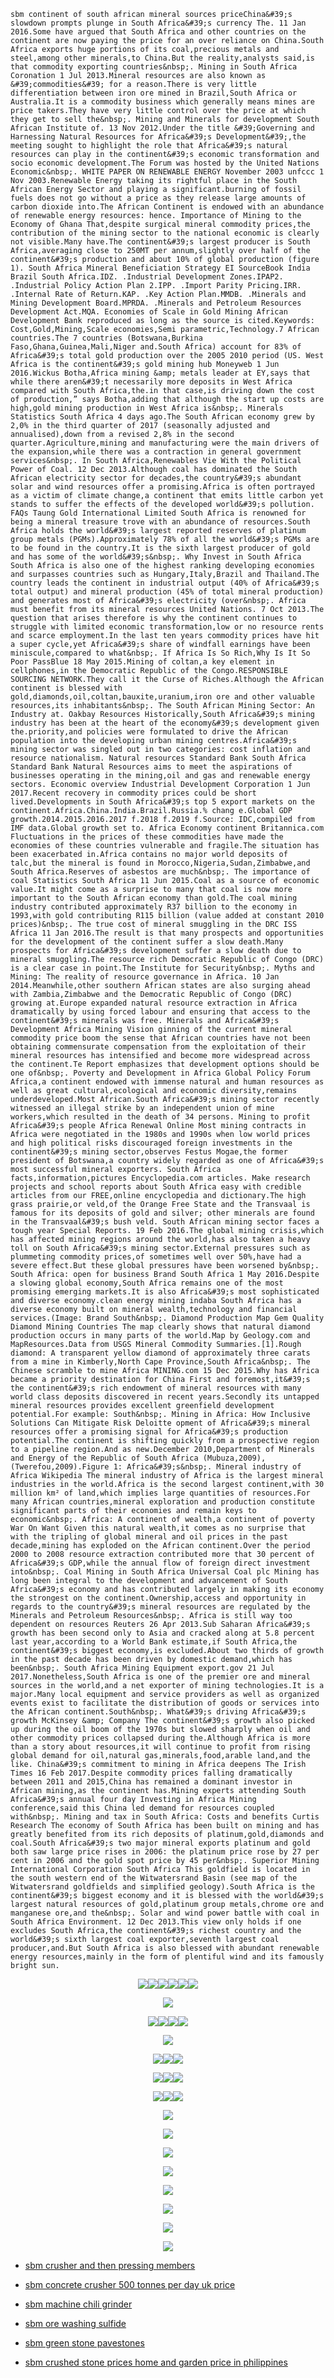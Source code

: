 
```
sbm continent of south african mineral sources priceChina&#39;s slowdown prompts plunge in South Africa&#39;s currency The. 11 Jan 2016.Some have argued that South Africa and other countries on the continent are now paying the price for an over reliance on China.South Africa exports huge portions of its coal,precious metals and steel,among other minerals,to China.But the reality,analysts said,is that commodity exporting countries&nbsp;. Mining in South Africa Coronation 1 Jul 2013.Mineral resources are also known as &#39;commodities&#39; for a reason.There is very little differentiation between iron ore mined in Brazil,South Africa or Australia.It is a commodity business which generally means mines are price takers.They have very little control over the price at which they get to sell the&nbsp;. Mining and Minerals for development South African Institute of. 13 Nov 2012.Under the title &#39;Governing and Harnessing Natural Resources for Africa&#39;s Development&#39;,the meeting sought to highlight the role that Africa&#39;s natural resources can play in the continent&#39;s economic transformation and socio economic development.The Forum was hosted by the United Nations Economic&nbsp;. WHITE PAPER ON RENEWABLE ENERGY November 2003 unfccc 1 Nov 2003.Renewable Energy taking its rightful place in the South African Energy Sector and playing a significant.burning of fossil fuels does not go without a price as they release large amounts of carbon dioxide into.The African Continent is endowed with an abundance of renewable energy resources: hence. Importance of Mining to the Economy of Ghana That,despite surgical mineral commodity prices,the contribution of the mining sector to the national economic is clearly not visible.Many have.The continent&#39;s largest producer is South Africa,averaging close to 250MT per annum,slightly over half of the continent&#39;s production and about 10% of global production (figure 1). South Africa Mineral Beneficiation Strategy EI SourceBook India Brazil South Africa.IDZ. .Industrial Development Zones.IPAP2. .Industrial Policy Action Plan 2.IPP. .Import Parity Pricing.IRR. .Internal Rate of Return.KAP. .Key Action Plan.MMDB. .Minerals and Mining Development Board.MPRDA. .Minerals and Petroleum Resources Development Act.MQA. Economies of Scale in Gold Mining African Development Bank reproduced as long as the source is cited.Keywords: Cost,Gold,Mining,Scale economies,Semi parametric,Technology.7 African countries.The 7 countries (Botswana,Burkina Faso,Ghana,Guinea,Mali,Niger and.South Africa) account for 83% of Africa&#39;s total gold production over the 2005 2010 period (US. West Africa is the continent&#39;s gold mining hub Moneyweb 1 Jun 2016.Wickus Botha,Africa mining &amp; metals leader at EY,says that while there aren&#39;t necessarily more deposits in West Africa compared with South Africa,the.in that case,is driving down the cost of production,” says Botha,adding that although the start up costs are high,gold mining production in West Africa is&nbsp;. Minerals Statistics South Africa 4 days ago.The South African economy grew by 2,0% in the third quarter of 2017 (seasonally adjusted and annualised),down from a revised 2,8% in the second quarter.Agriculture,mining and manufacturing were the main drivers of the expansion,while there was a contraction in general government services&nbsp;. In South Africa,Renewables Vie With the Political Power of Coal. 12 Dec 2013.Although coal has dominated the South African electricity sector for decades,the country&#39;s abundant solar and wind resources offer a promising.Africa is often portrayed as a victim of climate change,a continent that emits little carbon yet stands to suffer the effects of the developed world&#39;s pollution. FAQs Taung Gold International Limited South Africa is renowned for being a mineral treasure trove with an abundance of resources.South Africa holds the world&#39;s largest reported reserves of platinum group metals (PGMs).Approximately 78% of all the world&#39;s PGMs are to be found in the country.It is the sixth largest producer of gold and has some of the world&#39;s&nbsp;. Why Invest in South Africa South Africa is also one of the highest ranking developing economies and surpasses countries such as Hungary,Italy,Brazil and Thailand.The country leads the continent in industrial output (40% of Africa&#39;s total output) and mineral production (45% of total mineral production) and generates most of Africa&#39;s electricity (over&nbsp;. Africa must benefit from its mineral resources United Nations. 7 Oct 2013.The question that arises therefore is why the continent continues to struggle with limited economic transformation,low or no resource rents and scarce employment.In the last ten years commodity prices have hit a super cycle,yet Africa&#39;s share of windfall earnings have been miniscule,compared to what&nbsp;. If Africa Is So Rich,Why Is It So Poor PassBlue 18 May 2015.Mining of coltan,a key element in cellphones,in the Democratic Republic of the Congo.RESPONSIBLE SOURCING NETWORK.They call it the Curse of Riches.Although the African continent is blessed with gold,diamonds,oil,coltan,bauxite,uranium,iron ore and other valuable resources,its inhabitants&nbsp;. The South African Mining Sector: An Industry at. Oakbay Resources Historically,South Africa&#39;s mining industry has been at the heart of the economy&#39;s development given the.priority,and policies were formulated to drive the African population into the developing urban mining centres.Africa&#39;s mining sector was singled out in two categories: cost inflation and resource nationalism. Natural resources Standard Bank South Africa Standard Bank Natural Resources aims to meet the aspirations of businesses operating in the mining,oil and gas and renewable energy sectors. Economic overview Industrial Development Corporation 1 Jun 2017.Recent recovery in commodity prices could be short lived.Developments in South Africa&#39;s top 5 export markets on the continent.Africa.China.India.Brazil.Russia.% chang e.Global GDP growth.2014.2015.2016.2017 f.2018 f.2019 f.Source: IDC,compiled from IMF data.Global growth set to. Africa Economy continent Britannica.com Fluctuations in the prices of these commodities have made the economies of these countries vulnerable and fragile.The situation has been exacerbated in.Africa contains no major world deposits of talc,but the mineral is found in Morocco,Nigeria,Sudan,Zimbabwe,and South Africa.Reserves of asbestos are much&nbsp;. The importance of coal Statistics South Africa 11 Jun 2015.Coal as a source of economic value.It might come as a surprise to many that coal is now more important to the South African economy than gold.The coal mining industry contributed approximately R37 billion to the economy in 1993,with gold contributing R115 billion (value added at constant 2010 prices)&nbsp;. The true cost of mineral smuggling in the DRC ISS Africa 11 Jan 2016.The result is that many prospects and opportunities for the development of the continent suffer a slow death.Many prospects for Africa&#39;s development suffer a slow death due to mineral smuggling.The resource rich Democratic Republic of Congo (DRC) is a clear case in point.The Institute for Security&nbsp;. Myths and Mining: The reality of resource governance in Africa. 10 Jan 2014.Meanwhile,other southern African states are also surging ahead with Zambia,Zimbabwe and the Democratic Republic of Congo (DRC) growing at.Europe expanded natural resource extraction in Africa dramatically by using forced labour and ensuring that access to the continent&#39;s minerals was free. Minerals and Africa&#39;s Development Africa Mining Vision ginning of the current mineral commodity price boom the sense that African countries have not been obtaining commensurate compensation from the exploitation of their mineral resources has intensified and become more widespread across the continent.Te Report emphasizes that development options should be one of&nbsp;. Poverty and Development in Africa Global Policy Forum Africa,a continent endowed with immense natural and human resources as well as great cultural,ecological and economic diversity,remains underdeveloped.Most African.South Africa&#39;s mining sector recently witnessed an illegal strike by an independent union of mine workers,which resulted in the death of 34 persons. Mining to profit Africa&#39;s people Africa Renewal Online Most mining contracts in Africa were negotiated in the 1980s and 1990s when low world prices and high political risks discouraged foreign investments in the continent&#39;s mining sector,observes Festus Mogae,the former president of Botswana,a country widely regarded as one of Africa&#39;s most successful mineral exporters. South Africa facts,information,pictures Encyclopedia.com articles. Make research projects and school reports about South Africa easy with credible articles from our FREE,online encyclopedia and dictionary.The high grass prairie,or veld,of the Orange Free State and the Transvaal is famous for its deposits of gold and silver; other minerals are found in the Transvaal&#39;s bush veld. South African mining sector faces a tough year Special Reports. 19 Feb 2016.The global mining crisis,which has affected mining regions around the world,has also taken a heavy toll on South Africa&#39;s mining sector.External pressures such as plummeting commodity prices,of sometimes well over 50%,have had a severe effect.But these global pressures have been worsened by&nbsp;. South Africa: open for business Brand South Africa 1 May 2016.Despite a slowing global economy,South Africa remains one of the most promising emerging markets.It is also Africa&#39;s most sophisticated and diverse economy.clean energy mining indaba South Africa has a diverse economy built on mineral wealth,technology and financial services.(Image: Brand South&nbsp;. Diamond Production Map Gem Quality Diamond Mining Countries The map clearly shows that natural diamond production occurs in many parts of the world.Map by Geology.com and MapResources.Data from USGS Mineral Commodity Summaries.[1].Rough diamond: A transparent yellow diamond of approximately three carats from a mine in Kimberly,North Cape Province,South Africa&nbsp;. The Chinese scramble to mine Africa MINING.com 15 Dec 2015.Why has Africa became a priority destination for China First and foremost,it&#39;s the continent&#39;s rich endowment of mineral resources with many world class deposits discovered in recent years.Secondly its untapped mineral resources provides excellent greenfield development potential.For example: South&nbsp;. Mining in Africa: How Inclusive Solutions Can Mitigate Risk Deloitte opment of Africa&#39;s mineral resources offer a promising signal for Africa&#39;s production potential.The continent is shifting quickly from a prospective region to a pipeline region.And as new.December 2010,Department of Minerals and Energy of the Republic of South Africa (Mubuza,2009),(Twerefou,2009).Figure 1: Africa&#39;s&nbsp;. Mineral industry of Africa Wikipedia The mineral industry of Africa is the largest mineral industries in the world.Africa is the second largest continent,with 30 million km² of land,which implies large quantities of resources.For many African countries,mineral exploration and production constitute significant parts of their economies and remain keys to economic&nbsp;. Africa: A continent of wealth,a continent of poverty War On Want Given this natural wealth,it comes as no surprise that with the tripling of global mineral and oil prices in the past decade,mining has exploded on the African continent.Over the period 2000 to 2008 resource extraction contributed more that 30 percent of Africa&#39;s GDP,while the annual flow of foreign direct investment into&nbsp;. Coal Mining in South Africa Universal Coal plc Mining has long been integral to the development and advancement of South Africa&#39;s economy and has contributed largely in making its economy the strongest on the continent.Ownership,access and opportunity in regards to the country&#39;s mineral resources are regulated by the Minerals and Petroleum Resources&nbsp;. Africa is still way too dependent on resources Reuters 26 Apr 2013.Sub Saharan Africa&#39;s growth has been second only to Asia and cracked along at 5.8 percent last year,according to a World Bank estimate,if South Africa,the continent&#39;s biggest economy,is excluded.About two thirds of growth in the past decade has been driven by domestic demand,which has been&nbsp;. South Africa Mining Equipment export.gov 21 Jul 2017.Nonetheless,South Africa is one of the premier ore and mineral sources in the world,and a net exporter of mining technologies.It is a major.Many local equipment and service providers as well as organized events exist to facilitate the distribution of goods or services into the African continent.South&nbsp;. What&#39;s driving Africa&#39;s growth McKinsey &amp; Company The continent&#39;s growth also picked up during the oil boom of the 1970s but slowed sharply when oil and other commodity prices collapsed during the.Although Africa is more than a story about resources,it will continue to profit from rising global demand for oil,natural gas,minerals,food,arable land,and the like. China&#39;s commitment to mining in Africa deepens The Irish Times 16 Feb 2017.Despite commodity prices falling dramatically between 2011 and 2015,China has remained a dominant investor in African mining,as the continent has.Mining experts attending South Africa&#39;s annual four day Investing in Africa Mining conference,said this China led demand for resources coupled with&nbsp;. Mining and tax in South Africa: Costs and benefits Curtis Research The economy of South Africa has been built on mining and has greatly benefited from its rich deposits of platinum,gold,diamonds and coal.South Africa&#39;s two major mineral exports platinum and gold both saw large price rises in 2006: the platinum price rose by 27 per cent in 2006 and the gold spot price by 45 per&nbsp;. Superior Mining International Corporation South Africa This goldfield is located in the south western end of the Witwatersrand Basin (see map of the Witwatersrand goldfields and simplified geology).South Africa is the continent&#39;s biggest economy and it is blessed with the world&#39;s largest natural resources of gold,platinum group metals,chrome ore and manganese ore,and the&nbsp;. Solar and wind power battle with coal in South Africa Environment. 12 Dec 2013.This view only holds if one excludes South Africa,the continent&#39;s richest country and the world&#39;s sixth largest coal exporter,seventh largest coal producer,and.But South Africa is also blessed with abundant renewable energy resources,mainly in the form of plentiful wind and its famously bright sun. 
```

<div align="center">
  
<a rel="nofollow" href="https://m.shibang-china.com?f=github&k=sbm+continent+of+south+african+mineral+sources+price"><img src="https://static.shibang-china.com/en/l.png"></a><img src="https://static.shibang-china.com/en/hw.png"><a rel="nofollow" href="https://m.shibang-china.com/product/?f=github&k=sbm+continent+of+south+african+mineral+sources+price"><img src="https://static.shibang-china.com/en/p.png"></a><a rel="nofollow" href="https://m.shibang-china.com/cases/?f=github&k=sbm+continent+of+south+african+mineral+sources+price"><img src="https://static.shibang-china.com/en/c.png"></a><a rel="nofollow" href="https://m.shibang-china.com/news/?f=github&k=sbm+continent+of+south+african+mineral+sources+price"><img src="https://static.shibang-china.com/en/n.png"></a><a rel="nofollow" href="https://m.shibang-china.com?f=github&k=sbm+continent+of+south+african+mineral+sources+price"><img src="https://static.shibang-china.com/en/m.png"></a>

<a rel="nofollow" href="https://m.shibang-china.com/product/?f=github&k=sbm+continent+of+south+african+mineral+sources+price"><img src="https://static.shibang-china.com/en/b.jpg"></a>
  
<a rel="nofollow" href="https://m.shibang-china.com/solution-aggregate.html?f=github&k=sbm+continent+of+south+african+mineral+sources+price"><img src="https://static.shibang-china.com/en/a.jpg"></a><a rel="nofollow" href="https://m.shibang-china.com/solution-mine.html?f=github&k=sbm+continent+of+south+african+mineral+sources+price"><img src="https://static.shibang-china.com/en/m.jpg"></a><a rel="nofollow" href="https://m.shibang-china.com/solution-mill.html?f=github&k=sbm+continent+of+south+african+mineral+sources+price"><img src="https://static.shibang-china.com/en/g.jpg"></a><a rel="nofollow" href="https://m.shibang-china.com/solution-epc.html?f=github&k=sbm+continent+of+south+african+mineral+sources+price"><img src="https://static.shibang-china.com/en/e.jpg"></a>

<a rel="nofollow" href="https://m.shibang-china.com/product/?f=github&k=sbm+continent+of+south+african+mineral+sources+price"><img src="https://static.shibang-china.com/en/a-p.png"></a>

<a rel="nofollow" href="https://m.shibang-china.com/product/crusher/c6x.html?f=github&k=sbm+continent+of+south+african+mineral+sources+price"><img src="https://static.shibang-china.com/en/j.jpg"></a><a rel="nofollow" href="https://m.shibang-china.com/product/crusher/ci5x.html?f=github&k=sbm+continent+of+south+african+mineral+sources+price"><img src="https://static.shibang-china.com/en/i.jpg"></a><a rel="nofollow" href="https://m.shibang-china.com/product/crusher/hst.html?f=github&k=sbm+continent+of+south+african+mineral+sources+price"><img src="https://static.shibang-china.com/en/c.jpg"></a>

<a rel="nofollow" href="https://m.shibang-china.com/product/mill/mtw.html?f=github&k=sbm+continent+of+south+african+mineral+sources+price"><img src="https://static.shibang-china.com/en/mtw.jpg"></a><a rel="nofollow" href="https://m.shibang-china.com/product/mill/scm.html?f=github&k=sbm+continent+of+south+african+mineral+sources+price"><img src="https://static.shibang-china.com/en/scm.jpg"></a><a rel="nofollow" href="https://m.shibang-china.com/product/mill/lm.html?f=github&k=sbm+continent+of+south+african+mineral+sources+price"><img src="https://static.shibang-china.com/en/lm.jpg"></a>

<a rel="nofollow" href="https://m.shibang-china.com/product/sand/vsi6x.html?f=github&k=sbm+continent+of+south+african+mineral+sources+price"><img src="https://static.shibang-china.com/en/6x.jpg"></a><a rel="nofollow" href="https://m.shibang-china.com/product/sand/vu.html?f=github&k=sbm+continent+of+south+african+mineral+sources+price"><img src="https://static.shibang-china.com/en/vu.jpg"></a><a rel="nofollow" href="https://m.shibang-china.com/product/mobile/klun.html?f=github&k=sbm+continent+of+south+african+mineral+sources+price"><img src="https://static.shibang-china.com/en/k.jpg"></a>

<a rel="nofollow" href="https://m.shibang-china.com/cases/?f=github&k=sbm+continent+of+south+african+mineral+sources+price"><img src="https://static.shibang-china.com/en/case.png"></a>

<a rel="nofollow" href="https://m.shibang-china.com/cases/aggregate/202.html?f=github&k=sbm+continent+of+south+african+mineral+sources+price"><img src="https://static.shibang-china.com/en/c-1.jpg"></a>

<a rel="nofollow" href="https://m.shibang-china.com/cases/aggregate/203.html?f=github&k=sbm+continent+of+south+african+mineral+sources+price"><img src="https://static.shibang-china.com/en/c-2.jpg"></a>

<a rel="nofollow" href="https://m.shibang-china.com/cases/mill/123.html?f=github&k=sbm+continent+of+south+african+mineral+sources+price"><img src="https://static.shibang-china.com/en/c-3.jpg"></a>

<a rel="nofollow" href="https://m.shibang-china.com/contact_us.html?f=github&k=sbm+continent+of+south+african+mineral+sources+price"><img src="https://static.shibang-china.com/en/contact.png"></a>

<a rel="nofollow" href="https://swt.shibang-china.com/?f=github&k=sbm+continent+of+south+african+mineral+sources+price"><img src="https://static.shibang-china.com/en/chat.png"></a>

<a rel="nofollow" href="https://whatsapp.shibangsoft.com/WhatsApp.php?f=github&k=sbm+continent+of+south+african+mineral+sources+price"><img src="https://static.shibang-china.com/en/whatsapp.png"></a>

<a rel="nofollow" href="https://m.shibang-china.com/?f=github&k=sbm+continent+of+south+african+mineral+sources+price"><img src="https://static.shibang-china.com/en/website.png"></a>

</div>


* [sbm crusher and then pressing members](sbm%20crusher%20and%20then%20pressing%20members.md)

* [sbm concrete crusher 500 tonnes per day uk price](sbm%20concrete%20crusher%20500%20tonnes%20per%20day%20uk%20price.md)

* [sbm machine chili grinder](sbm%20machine%20chili%20grinder.md)

* [sbm ore washing sulfide](sbm%20ore%20washing%20sulfide.md)

* [sbm green stone pavestones](sbm%20green%20stone%20pavestones.md)

* [sbm crushed stone prices home and garden price in philippines](sbm%20crushed%20stone%20prices%20home%20and%20garden%20price%20in%20philippines.md)